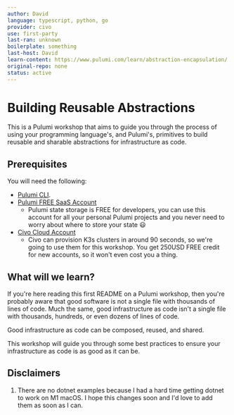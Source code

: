 ```yaml
---
author: David
language: typescript, python, go
provider: civo
use: first-party
last-ran: unknown
boilerplate: something
last-host: David
learn-content: https://www.pulumi.com/learn/abstraction-encapsulation/
original-repo: none
status: active
---
```


# Building Reusable Abstractions

This is a Pulumi workshop that aims to guide you through the process of using your programming language's, and Pulumi's, primitives to build reusable and sharable abstractions for infrastructure as code.

## Prerequisites

You will need the following:

* [Pulumi CLI](https://rawko.de/mS3XfE).
* [Pulumi FREE SaaS Account](https://rawko.de/YWuJRJ)
  * Pulumi state storage is FREE for developers, you can use this account for all your personal Pulumi projects and you never need to worry about where to store your state 😃
* [Civo Cloud Account](https://rawko.de/6BD6mJ)
  * Civo can provision K3s clusters in around 90 seconds, so we're going to use them for this workshop. You get 250USD FREE credit for new accounts, so it won't even cost you a thing.

## What will we learn?

If you're here reading this first README on a Pulumi workshop, then you're probably aware that good software is not a single file with thousands of lines of code. Much the same, good infrastructure as code isn't a single file with thousands, hundreds, or even dozens of lines of code.

Good infrastructure as code can be composed, reused, and shared.

This workshop will guide you through some best practices to ensure your infrastructure as code is as good as it can be.

## Disclaimers

1. There are no dotnet examples because I had a hard time getting dotnet to work on M1 macOS. I hope this changes soon and I'd love to add them as soon as I can.
